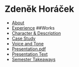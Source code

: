 <h1>Zdeněk Horáček</h1>

- [About](02-intentional-aboutness/aboutme.md)
- [Experience](03-curriculum-vitae/cv.md)
##Works
- [Character & Description](character-&-description/letter.md)
- [Case Study](02-intentional-aboutness/case-study.md)
- [Voice and Tone](04-voice-tone/Voice-tone.md)
- [Presentation.pdf](05-presentation/presentation.pdf)
- [Presentation Text](05-presentation/Presentation.md)
- [Semester Takeaways](06-semester-takeaways/Text.md)

